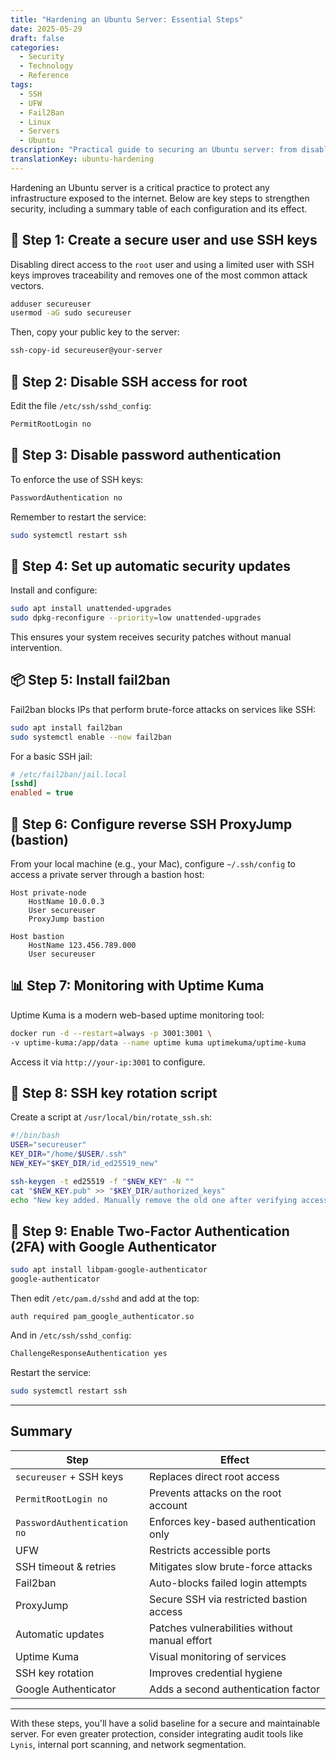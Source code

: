 ```yaml
---
title: "Hardening an Ubuntu Server: Essential Steps"
date: 2025-05-29
draft: false
categories:
  - Security
  - Technology
  - Reference
tags: 
  - SSH
  - UFW 
  - Fail2Ban
  - Linux 
  - Servers
  - Ubuntu
description: "Practical guide to securing an Ubuntu server: from disabling root access to setting up reverse ProxyJump and two-factor authentication."
translationKey: ubuntu-hardening
---
```


Hardening an Ubuntu server is a critical practice to protect any infrastructure exposed to the internet. Below are key steps to strengthen security, including a summary table of each configuration and its effect.

## 🔐 Step 1: Create a secure user and use SSH keys

Disabling direct access to the `root` user and using a limited user with SSH keys improves traceability and removes one of the most common attack vectors.

```bash
adduser secureuser
usermod -aG sudo secureuser
```

Then, copy your public key to the server:

```bash
ssh-copy-id secureuser@your-server
```

## 🔐 Step 2: Disable SSH access for root

Edit the file `/etc/ssh/sshd_config`:

```bash
PermitRootLogin no
```

## 🔐 Step 3: Disable password authentication

To enforce the use of SSH keys:

```bash
PasswordAuthentication no
```

Remember to restart the service:

```bash
sudo systemctl restart ssh
```

## 🔁 Step 4: Set up automatic security updates

Install and configure:

```bash
sudo apt install unattended-upgrades
sudo dpkg-reconfigure --priority=low unattended-upgrades
```

This ensures your system receives security patches without manual intervention.

## 📦 Step 5: Install fail2ban

Fail2ban blocks IPs that perform brute-force attacks on services like SSH:

```bash
sudo apt install fail2ban
sudo systemctl enable --now fail2ban
```

For a basic SSH jail:

```ini
# /etc/fail2ban/jail.local
[sshd]
enabled = true
```

## 🔄 Step 6: Configure reverse SSH ProxyJump (bastion)

From your local machine (e.g., your Mac), configure `~/.ssh/config` to access a private server through a bastion host:

```ssh
Host private-node
    HostName 10.0.0.3
    User secureuser
    ProxyJump bastion

Host bastion
    HostName 123.456.789.000
    User secureuser
```

## 📊 Step 7: Monitoring with Uptime Kuma

Uptime Kuma is a modern web-based uptime monitoring tool:

```bash
docker run -d --restart=always -p 3001:3001 \
-v uptime-kuma:/app/data --name uptime kuma uptimekuma/uptime-kuma
```

Access it via `http://your-ip:3001` to configure.

## 📜 Step 8: SSH key rotation script

Create a script at `/usr/local/bin/rotate_ssh.sh`:

```bash
#!/bin/bash
USER="secureuser"
KEY_DIR="/home/$USER/.ssh"
NEW_KEY="$KEY_DIR/id_ed25519_new"

ssh-keygen -t ed25519 -f "$NEW_KEY" -N ""
cat "$NEW_KEY.pub" >> "$KEY_DIR/authorized_keys"
echo "New key added. Manually remove the old one after verifying access."
```

## 🔐 Step 9: Enable Two-Factor Authentication (2FA) with Google Authenticator

```bash
sudo apt install libpam-google-authenticator
google-authenticator
```

Then edit `/etc/pam.d/sshd` and add at the top:

```
auth required pam_google_authenticator.so
```

And in `/etc/ssh/sshd_config`:

```bash
ChallengeResponseAuthentication yes
```

Restart the service:

```bash
sudo systemctl restart ssh
```

---

## Summary

| Step                          | Effect                                                     |
|-------------------------------|-------------------------------------------------------------|
| `secureuser` + SSH keys       | Replaces direct root access                                |
| `PermitRootLogin no`          | Prevents attacks on the root account                       |
| `PasswordAuthentication no`   | Enforces key-based authentication only                     |
| UFW                           | Restricts accessible ports                                 |
| SSH timeout & retries         | Mitigates slow brute-force attacks                         |
| Fail2ban                      | Auto-blocks failed login attempts                          |
| ProxyJump                     | Secure SSH via restricted bastion access                   |
| Automatic updates             | Patches vulnerabilities without manual effort              |
| Uptime Kuma                   | Visual monitoring of services                              |
| SSH key rotation              | Improves credential hygiene                                |
| Google Authenticator          | Adds a second authentication factor                        |

---

With these steps, you'll have a solid baseline for a secure and maintainable server. For even greater protection, consider integrating audit tools like `Lynis`, internal port scanning, and network segmentation.